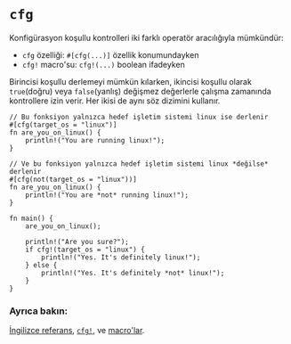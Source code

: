 # `cfg`

Konfigürasyon koşullu kontrolleri iki farklı operatör aracılığıyla mümkündür:

* `cfg` özelliği: `#[cfg(...)]` özellik konumundayken
* `cfg!` macro'su: `cfg!(...)` boolean ifadeyken

Birincisi koşullu derlemeyi mümkün kılarken, ikincisi koşullu olarak `true`(doğru) veya `false`(yanlış) değişmez değerlerle çalışma zamanında kontrollere izin verir. Her ikisi de aynı söz dizimini kullanır.

```rust,editable
// Bu fonksiyon yalnızca hedef işletim sistemi linux ise derlenir
#[cfg(target_os = "linux")]
fn are_you_on_linux() {
    println!("You are running linux!");
}

// Ve bu fonksiyon yalnızca hedef işletim sistemi linux *değilse* derlenir
#[cfg(not(target_os = "linux"))]
fn are_you_on_linux() {
    println!("You are *not* running linux!");
}

fn main() {
    are_you_on_linux();

    println!("Are you sure?");
    if cfg!(target_os = "linux") {
        println!("Yes. It's definitely linux!");
    } else {
        println!("Yes. It's definitely *not* linux!");
    }
}
```

### Ayrıca bakın:

[İngilizce referans][ref], [`cfg!`][cfg], ve [macro'lar][macros].

[cfg]: https://doc.rust-lang.org/std/macro.cfg!.html
[macros]: ../macros.md
[ref]: https://doc.rust-lang.org/reference/attributes.html#conditional-compilation
